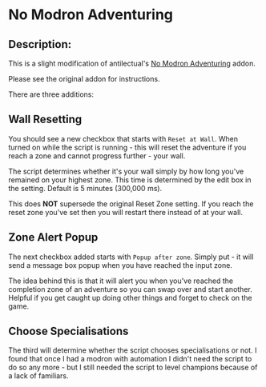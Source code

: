 # No Modron Adventuring
## Description:
This is a slight modification of antilectual's [No Modron Adventuring](https://github.com/antilectual/IC_Addons/tree/main/IC_Addons/IC_NoModronAdventuring_Extra) addon.

Please see the original addon for instructions.

There are three additions:

## Wall Resetting

You should see a new checkbox that starts with `Reset at Wall`. When turned on while the script is running - this will reset the adventure if you reach a zone and cannot progress further - your wall.

The script determines whether it's your wall simply by how long you've remained on your highest zone. This time is determined by the edit box in the setting. Default is 5 minutes (300,000 ms).

This does **NOT** supersede the original Reset Zone setting. If you reach the reset zone you've set then you will restart there instead of at your wall.

## Zone Alert Popup

The next checkbox added starts with `Popup after zone`. Simply put - it will send a message box popup when you have reached the input zone.

The idea behind this is that it will alert you when you've reached the completion zone of an adventure so you can swap over and start another. Helpful if you get caught up doing other things and forget to check on the game.

## Choose Specialisations

The third will determine whether the script chooses specialisations or not. I found that once I had a modron with automation I didn't need the script to do so any more - but I still needed the script to level champions because of a lack of familiars.
